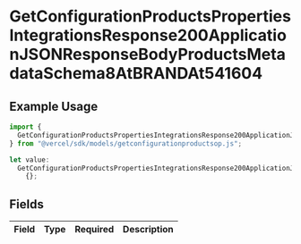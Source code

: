 # GetConfigurationProductsPropertiesIntegrationsResponse200ApplicationJSONResponseBodyProductsMetadataSchema8AtBRANDAt541604

## Example Usage

```typescript
import {
  GetConfigurationProductsPropertiesIntegrationsResponse200ApplicationJSONResponseBodyProductsMetadataSchema8AtBRANDAt541604,
} from "@vercel/sdk/models/getconfigurationproductsop.js";

let value:
  GetConfigurationProductsPropertiesIntegrationsResponse200ApplicationJSONResponseBodyProductsMetadataSchema8AtBRANDAt541604 =
    {};
```

## Fields

| Field       | Type        | Required    | Description |
| ----------- | ----------- | ----------- | ----------- |